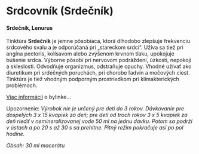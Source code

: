 Srdcovník (Srdečník)
====================

#### Srdečník, Lenurus

Tinktúra **Srdečník** je jemne pôsobiaca, ktorá dlhodobo zlepšuje frekvenciu
srdcového svalu a je odporúčaná pri „stareckom srdci“. Užíva sa tiež pri angína
pectoris, kolísavom alebo zvýšenom krvnom tlaku, upokojuje búšenie srdca.
Výborne pôsobí pri nervovom podráždení, úzkosti, nepokoji a skleslosti.
Odvodňuje organizmus, odstraňuje opuchy. Vhodné užívať ako diuretikum pri
srdečných poruchách, pri chorobe ľadvín a močových ciest. Tinktúra je tiež
vhodným podporným prostriedkom pri klimakterických problémoch.

[Viac informácií](../bylinky/srdcovnik-obycajny) o bylinke…

Upozornenie: *Výrobok nie je určený pre deti do 3 rokov. Dávkovanie pre
dospelých 3 x 15 kvapiek za deň; pre deti od troch rokov 3 x 5 kvapiek za deň
riediť v nemineralizovanej vode 50 ml na jednu dávku. Potom sa podrží v ústach a
po 20 s až 30 s sa prehltne. Pitný režim pokračuje asi po pol hodine.*

*Obsah: 30 ml macerátu*

